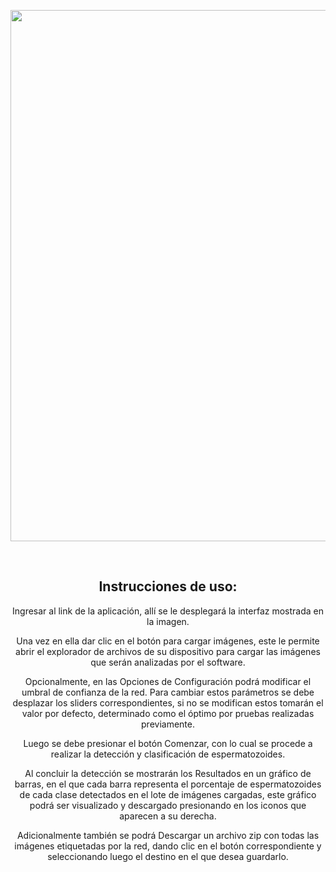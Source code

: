 <head>
<div align="center">
<p>
<img width="850" src="https://i.ibb.co/RTH8BmP/detecthc-logo.jpg"></a>
</p>
<br>  
  
</head>
<body>

<div class="d">
<h2>Instrucciones de uso:</h2>
<p> Ingresar al link de la aplicación, allí se le desplegará la interfaz mostrada en la imagen.

Una vez en ella dar clic en el botón para cargar imágenes, este le permite abrir el explorador de archivos de su dispositivo para cargar las imágenes que serán analizadas por el software.

Opcionalmente, en las Opciones de Configuración podrá modificar el umbral de confianza de la red. Para cambiar estos parámetros se debe desplazar los sliders correspondientes, si no se modifican estos tomarán el valor por defecto, determinado como el óptimo por pruebas realizadas previamente.

Luego se debe presionar el botón Comenzar, con lo cual se procede a realizar la detección y clasificación de espermatozoides.

Al concluir la detección se mostrarán los Resultados en un gráfico de barras, en el que cada barra representa el porcentaje de espermatozoides de cada clase detectados en el lote de imágenes cargadas, este gráfico podrá ser visualizado y descargado presionando en los iconos que aparecen a su derecha.

Adicionalmente también se podrá Descargar  un archivo zip con todas las imágenes etiquetadas por la red, dando clic en el botón correspondiente y seleccionando luego el destino en el que desea guardarlo.</p>
</div>

</body>

